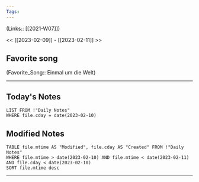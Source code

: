 ```yaml
---
Tags:
---
```

(Links:: [[2021-W07]])

<< [[2023-02-09]] - [[2023-02-11]] >>
## Favorite song
(Favorite_Song:: Einmal um die Welt)
___
## Today's Notes
```dataview
LIST FROM !"Daily Notes"
WHERE file.cday = date(2023-02-10)
```
## Modified Notes
```dataview
TABLE file.mtime AS "Modified", file.cday AS "Created" FROM !"Daily Notes" 
WHERE file.mtime > date(2023-02-10) AND file.mtime < date(2023-02-11) AND file.cday < date(2023-02-10)
SORT file.mtime desc
```
___
